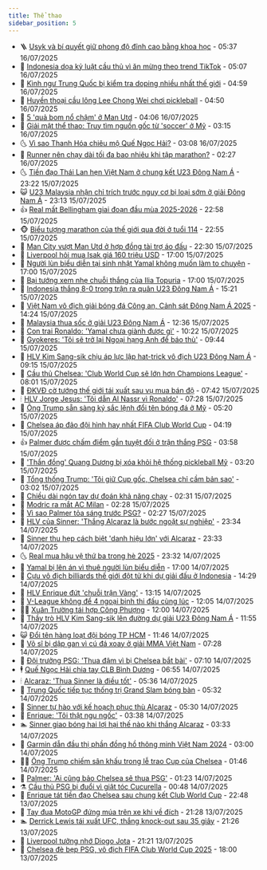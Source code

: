 ```yaml
---
title: Thể thao
sidebar_position: 5
---
```


<!-- vnexpress-the-thao:START -->
- 🪜 [Usyk và bí quyết giữ phong độ đỉnh cao bằng khoa học](https://vnexpress.net/usyk-va-bi-quyet-giu-phong-do-dinh-cao-bang-khoa-hoc-4914838.html) - 05:37 16/07/2025
- 🦩 [Indonesia dọa kỷ luật cầu thủ vì ăn mừng theo trend TikTok](https://vnexpress.net/indonesia-doa-ky-luat-cau-thu-vi-an-mung-theo-trend-tiktok-4914963.html) - 05:07 16/07/2025
- 🧰 [Kình ngư Trung Quốc bị kiểm tra doping nhiều nhất thế giới](https://vnexpress.net/kinh-ngu-trung-quoc-bi-kiem-tra-doping-nhieu-nhat-the-gioi-4914954.html) - 04:59 16/07/2025
- 🤗 [Huyền thoại cầu lông Lee Chong Wei chơi pickleball](https://vnexpress.net/huyen-thoai-cau-long-lee-chong-wei-choi-pickleball-4914943.html) - 04:50 16/07/2025
- 🥳 [5 &#39;quả bom nổ chậm&#39; ở Man Utd](https://vnexpress.net/5-qua-bom-no-cham-o-man-utd-4914875.html) - 04:06 16/07/2025
- 🦣 [Giải mật thể thao: Truy tìm nguồn gốc từ &#39;soccer&#39; ở Mỹ](https://vnexpress.net/giai-mat-the-thao-truy-tim-nguon-goc-tu-soccer-o-my-4914869.html) - 03:15 16/07/2025
- 🌜 [Vì sao Thanh Hóa chiêu mộ Quế Ngọc Hải?](https://vnexpress.net/vi-sao-thanh-hoa-chieu-mo-que-ngoc-hai-4914891.html) - 03:08 16/07/2025
- 🫶 [Runner nên chạy dài tối đa bao nhiêu khi tập marathon?](https://vnexpress.net/runner-nen-long-run-toi-da-bao-nhieu-khi-tap-marathon-4914722.html) - 02:27 16/07/2025
- 🌜 [Tiền đạo Thái Lan hẹn Việt Nam ở chung kết U23 Đông Nam Á](https://vnexpress.net/tien-dao-thai-lan-hen-viet-nam-o-chung-ket-u23-dong-nam-a-4914766.html) - 23:22 15/07/2025
- 😺 [U23 Malaysia nhận chỉ trích trước nguy cơ bị loại sớm ở giải Đông Nam Á](https://vnexpress.net/u23-malaysia-nhan-chi-trich-truoc-nguy-co-bi-loai-som-o-giai-dong-nam-a-4914767.html) - 23:13 15/07/2025
- 👍 [Real mất Bellingham giai đoạn đầu mùa 2025-2026](https://vnexpress.net/real-mat-bellingham-giai-doan-dau-mua-2025-2026-4914765.html) - 22:58 15/07/2025
- 🐵 [Biểu tượng marathon của thế giới qua đời ở tuổi 114](https://vnexpress.net/bieu-tuong-marathon-cua-the-gioi-qua-doi-o-tuoi-114-4914761.html) - 22:55 15/07/2025
- 💫 [Man City vượt Man Utd ở hợp đồng tài trợ áo đấu](https://vnexpress.net/man-city-vuot-man-utd-o-hop-dong-tai-tro-ao-dau-4914758.html) - 22:30 15/07/2025
- 🦆 [Liverpool hỏi mua Isak giá 160 triệu USD](https://vnexpress.net/liverpool-hoi-mua-isak-gia-160-trieu-usd-4914751.html) - 17:00 15/07/2025
- 🙉 [Người lùn biểu diễn tại sinh nhật Yamal không muốn làm to chuyện](https://vnexpress.net/nguoi-lun-bieu-dien-tai-sinh-nhat-yamal-khong-muon-lam-to-chuyen-4914683.html) - 17:00 15/07/2025
- 📝 [Bại tướng xem nhẹ chuỗi thắng của Ilia Topuria](https://vnexpress.net/bai-tuong-xem-nhe-chuoi-thang-cua-ilia-topuria-4914702.html) - 17:00 15/07/2025
- 💯 [Indonesia thắng 8-0 trong trận ra quân U23 Đông Nam Á](https://vnexpress.net/indonesia-thang-8-0-trong-tran-ra-quan-u23-dong-nam-a-4914745.html) - 15:21 15/07/2025
- 🌈 [Việt Nam vô địch giải bóng đá Công an, Cảnh sát Đông Nam Á 2025](https://vnexpress.net/viet-nam-vo-dich-giai-bong-da-cong-an-canh-sat-dong-nam-a-2025-4914732.html) - 14:24 15/07/2025
- 🦩 [Malaysia thua sốc ở giải U23 Đông Nam Á](https://vnexpress.net/malaysia-thua-soc-o-giai-u23-dong-nam-a-4914714.html) - 12:36 15/07/2025
- 🐲 [Con trai Ronaldo: &#39;Yamal chưa giành được gì&#39;](https://vnexpress.net/con-trai-ronaldo-yamal-chua-gianh-duoc-gi-4914641.html) - 10:22 15/07/2025
- 🌁 [Gyokeres: &#39;Tôi sẽ trở lại Ngoại hạng Anh để báo thù&#39;](https://vnexpress.net/gyokeres-toi-se-tro-lai-ngoai-hang-anh-de-bao-thu-4914619.html) - 09:44 15/07/2025
- 💯 [HLV Kim Sang-sik chịu áp lực lập hat-trick vô địch U23 Đông Nam Á](https://vnexpress.net/hlv-kim-sang-sik-chiu-ap-luc-lap-hat-trick-vo-dich-u23-dong-nam-a-4914626.html) - 09:15 15/07/2025
- 🌝 [Cầu thủ Chelsea: &#39;Club World Cup sẽ lớn hơn Champions League&#39;](https://vnexpress.net/cau-thu-chelsea-club-world-cup-se-lon-hon-champions-league-4914496.html) - 08:01 15/07/2025
- 🤖 [ĐKVĐ cờ tướng thế giới tái xuất sau vụ mua bán độ](https://vnexpress.net/dkvd-co-tuong-the-gioi-tai-xuat-sau-vu-mua-ban-do-4914423.html) - 07:42 15/07/2025
- 🕯 [HLV Jorge Jesus: &#39;Tôi dẫn Al Nassr vì Ronaldo&#39;](https://vnexpress.net/hlv-jorge-jesus-toi-dan-al-nassr-vi-ronaldo-4914501.html) - 07:28 15/07/2025
- 🧰 [Ông Trump sẵn sàng ký sắc lệnh đổi tên bóng đá ở Mỹ](https://vnexpress.net/ong-trump-san-sang-ky-sac-lenh-doi-ten-bong-da-o-my-4914350.html) - 05:20 15/07/2025
- 🥳 [Chelsea áp đảo đội hình hay nhất FIFA Club World Cup](https://vnexpress.net/chelsea-ap-dao-doi-hinh-hay-nhat-fifa-club-world-cup-4914443.html) - 04:19 15/07/2025
- 👍 [Palmer được chấm điểm gần tuyệt đối ở trận thắng PSG](https://vnexpress.net/palmer-duoc-cham-diem-gan-tuyet-doi-o-tran-thang-psg-4914371.html) - 03:58 15/07/2025
- 💪 [&#39;Thần đồng&#39; Quang Dương bị xóa khỏi hệ thống pickleball Mỹ](https://vnexpress.net/than-dong-quang-duong-bi-xoa-khoi-he-thong-pickleball-my-4914399.html) - 03:20 15/07/2025
- 👹 [Tổng thống Trump: &#39;Tôi giữ Cup gốc, Chelsea chỉ cầm bản sao&#39;](https://vnexpress.net/tong-thong-trump-toi-giu-cup-goc-chelsea-chi-cam-ban-sao-4914311.html) - 03:02 15/07/2025
- 🧰 [Chiều dài ngón tay dự đoán khả năng chạy](https://vnexpress.net/chieu-dai-ngon-tay-du-doan-kha-nang-chay-4914356.html) - 02:31 15/07/2025
- 🚀 [Modric ra mắt AC Milan](https://vnexpress.net/modric-ra-mat-ac-milan-4914325.html) - 02:28 15/07/2025
- 🎃 [Vì sao Palmer tỏa sáng trước PSG?](https://vnexpress.net/vi-sao-palmer-toa-sang-truoc-psg-4914345.html) - 02:27 15/07/2025
- 🧰 [HLV của Sinner: &#39;Thắng Alcaraz là bước ngoặt sự nghiệp&#39;](https://vnexpress.net/hlv-cua-sinner-thang-alcaraz-la-buoc-ngoat-su-nghiep-4914291.html) - 23:34 14/07/2025
- 👀 [Sinner thu hẹp cách biệt &#39;danh hiệu lớn&#39; với Alcaraz](https://vnexpress.net/sinner-thu-hep-cach-biet-danh-hieu-lon-voi-alcaraz-4914296.html) - 23:33 14/07/2025
- 🌜 [Real mua hậu vệ thứ ba trong hè 2025](https://vnexpress.net/real-mua-hau-ve-thu-ba-trong-he-2025-4914298.html) - 23:32 14/07/2025
- 🫶 [Yamal bị lên án vì thuê người lùn biểu diễn](https://vnexpress.net/yamal-bi-len-an-vi-thue-nguoi-lun-bieu-dien-4914212.html) - 17:00 14/07/2025
- 🦄 [Cựu vô địch billiards thế giới đột tử khi dự giải đấu ở Indonesia](https://vnexpress.net/cuu-vo-dich-billiards-the-gioi-dot-tu-khi-du-giai-dau-o-indonesia-4914261.html) - 14:29 14/07/2025
- 🥳 [HLV Enrique đứt &#39;chuỗi trận Vàng&#39;](https://vnexpress.net/hlv-enrique-dut-chuoi-tran-vang-4913953.html) - 13:15 14/07/2025
- 🐲 [V-League không để 4 ngoại binh thi đấu cùng lúc](https://vnexpress.net/v-league-khong-de-4-ngoai-binh-thi-dau-cung-luc-4914232.html) - 12:05 14/07/2025
- 🧑‍🏫 [Xuân Trường tái hợp Công Phượng](https://vnexpress.net/xuan-truong-tai-hop-cong-phuong-4914233.html) - 12:00 14/07/2025
- 🤔 [Thầy trò HLV Kim Sang-sik lên đường dự giải U23 Đông Nam Á](https://vnexpress.net/thay-tro-hlv-kim-sang-sik-len-duong-du-giai-u23-dong-nam-a-4914164.html) - 11:55 14/07/2025
- 😺 [Đổi tên hàng loạt đội bóng TP HCM](https://vnexpress.net/doi-ten-hang-loat-doi-bong-tp-hcm-4914222.html) - 11:46 14/07/2025
- 💪 [Võ sĩ bị dập gan vì cú đá xoay ở giải MMA Việt Nam](https://vnexpress.net/vo-si-bi-dap-gan-vi-cu-da-xoay-o-giai-mma-viet-nam-4914070.html) - 07:28 14/07/2025
- 💼 [Đội trưởng PSG: &#39;Thua đậm vì bị Chelsea bắt bài&#39;](https://vnexpress.net/doi-truong-psg-thua-dam-vi-bi-chelsea-bat-bai-4913893.html) - 07:10 14/07/2025
- 🕴 [Quế Ngọc Hải chia tay CLB Bình Dương](https://vnexpress.net/que-ngoc-hai-chia-tay-clb-binh-duong-4914044.html) - 06:55 14/07/2025
- 🕯 [Alcaraz: &#39;Thua Sinner là điều tốt&#39;](https://vnexpress.net/alcaraz-thua-sinner-la-dieu-tot-4914000.html) - 05:36 14/07/2025
- 📝 [Trung Quốc tiếp tục thống trị Grand Slam bóng bàn](https://vnexpress.net/trung-quoc-tiep-tuc-thong-tri-grand-slam-bong-ban-4913996.html) - 05:32 14/07/2025
- 🧐 [Sinner tự hào với kế hoạch phục thù Alcaraz](https://vnexpress.net/sinner-tu-hao-voi-ke-hoach-phuc-thu-alcaraz-4913989.html) - 05:30 14/07/2025
- 🙉 [Enrique: &#39;Tôi thật ngu ngốc&#39;](https://vnexpress.net/enrique-toi-that-ngu-ngoc-4913787.html) - 03:38 14/07/2025
- 🏊 [Sinner giao bóng hai lợi hại thế nào khi thắng Alcaraz](https://vnexpress.net/sinner-giao-bong-hai-loi-hai-the-nao-khi-thang-alcaraz-4913899.html) - 03:33 14/07/2025
- 🌊 [Garmin dẫn đầu thị phần đồng hồ thông minh Việt Nam 2024](https://vnexpress.net/garmin-dan-dau-thi-phan-dong-ho-thong-minh-viet-nam-2024-4913823.html) - 03:00 14/07/2025
- 👨‍🏫 [Ông Trump chiếm sân khấu trong lễ trao Cup của Chelsea](https://vnexpress.net/ong-trump-chiem-san-khau-trong-le-trao-cup-cua-chelsea-4913799.html) - 01:46 14/07/2025
- 🥷 [Palmer: &#39;Ai cũng bảo Chelsea sẽ thua PSG&#39;](https://vnexpress.net/palmer-ai-cung-bao-chelsea-se-thua-psg-4913769.html) - 01:23 14/07/2025
- ⚗️ [Cầu thủ PSG bị đuổi vì giật tóc Cucurella](https://vnexpress.net/cau-thu-psg-bi-duoi-vi-giat-toc-cucurella-4913762.html) - 00:48 14/07/2025
- 🌮 [Enrique tát tiền đạo Chelsea sau chung kết Club World Cup](https://vnexpress.net/enrique-tat-tien-dao-chelsea-sau-chung-ket-club-world-cup-4913753.html) - 22:48 13/07/2025
- 🤩 [Tay đua MotoGP đứng múa trên xe khi về đích](https://vnexpress.net/tay-dua-motogp-dung-mua-tren-xe-khi-ve-dich-4913743.html) - 21:28 13/07/2025
- 🏊 [Derrick Lewis tái xuất UFC, thắng knock-out sau 35 giây](https://vnexpress.net/derrick-lewis-tai-xuat-ufc-thang-knock-out-sau-35-giay-4913751.html) - 21:26 13/07/2025
- 🐎 [Liverpool tưởng nhớ Diogo Jota](https://vnexpress.net/liverpool-tuong-nho-diogo-jota-4913750.html) - 21:21 13/07/2025
- 💫 [Chelsea đè bẹp PSG, vô địch FIFA Club World Cup 2025](https://vnexpress.net/chelsea-de-bep-psg-vo-dich-fifa-club-world-cup-2025-4913711-tong-thuat.html) - 18:00 13/07/2025<!-- vnexpress-the-thao:END -->
